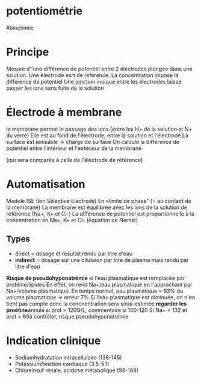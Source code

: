 # potentiométrie
#biochimie 



# Principe


Mesure d''une différence de potentiel entre 2 électrodes plongée dans une solution.
Une électrode esrt de référence.
La concentration impose la différence de potentiel
Une jonction inoique entre les électrodes laisse passer les ions sans fuite de la solution 


# Électrode à membrane


la membrane permet le passage des ions (entre les H+ de la solution et N+ du verre)
Elle est au fond de l'électrode, entre la solution et l'électrode
La surface est ionisable -> charge de surface
On calcule la différence de potentiel entre l'intérieur et l'extérieur de la membrane 

(qui sera comparée à celle de l'électrode de référence) 


# Automatisation


Module ISE (Ion Selective Electrode)
En «limite de phase" (= au contact de la membrane)
La membrane est équilibrée avec les ions de la solution de référence (Na+, K+ et Cl-)
La différence de potentiel est proportionnelle à la concentration en Na+, K+ et Cl- (équation de Nernst) 


## Types


- direct = dosage et résultat rendu par litre d'eau 
- **indirect** = dosage sur une dilutaion par litre de plasma mais rendu par litre d'eau 

**Risque de pseudohyponatrémie** si l'eau plasmatique est remplacée par protéine/lipides
En effet,
on rend Na+/eau plasmatique en l'approchant par Na+/volume plasmatique.
En temps normal, eau plasmatique = 93% du volume plasmatique -> erreur 7%
Si l'eau plasmatique est diminuée, on n'en tient pas compte donc la concnentration sera sous-estimée
**regarder les proétine**annulé si prot > 120G/L, commentaire si 100-120
Si Na+ < 132 et prot > 90à contrôler, risque pseudohyponatrémie 


# Indication clinique


- Sodiumhydratation intracellulaire (136-145) 
- Potassiumfonction cardiaque (3.5-5.1) 
- Chloreinsuf rénale, acidose métabolique (98-109) 

